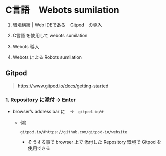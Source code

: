 # C言語　Webots sumilation
1. 環境構築 | Web IDEである　[Gitpod](https://www.gitpod.io/docs/getting-started)　の導入

2. C言語 を使用して webots sumilation

3. Webots 導入

4. Webots による Robots sumilation

## Gitpod
> https://www.gitpod.io/docs/getting-started
### 1. Repository に添付 -> Enter
- browser’s address bar に　->　`gitpod.io/#`

  - 例）
    ```
    gitpod.io/#https://github.com/gitpod-io/website
    ```
    - そうする事で browser 上で 添付した Repository 環境で Gitpod を使用できる

